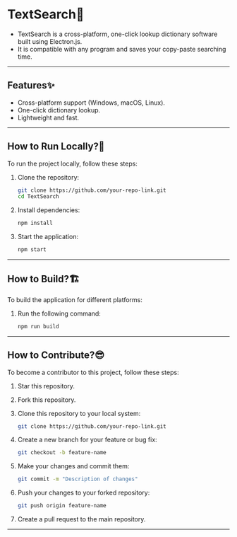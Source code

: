 # TextSearch📑

* TextSearch is a cross-platform, one-click lookup dictionary software built using Electron.js.
* It is compatible with any program and saves your copy-paste searching time.

___

## Features✨

- Cross-platform support (Windows, macOS, Linux).
- One-click dictionary lookup.
- Lightweight and fast.

___

## How to Run Locally?🚀

To run the project locally, follow these steps:

1. Clone the repository:
    ```bash
    git clone https://github.com/your-repo-link.git
    cd TextSearch
    ```

2. Install dependencies:
    ```bash
    npm install
    ```

3. Start the application:
    ```bash
    npm start
    ```

___

## How to Build?🏗

To build the application for different platforms:

1. Run the following command:
    ```bash
    npm run build
    ```

___

## How to Contribute?😎

To become a contributor to this project, follow these steps:

1. Star this repository.
2. Fork this repository.
3. Clone this repository to your local system:
    ```bash
    git clone https://github.com/your-repo-link.git
    ```

4. Create a new branch for your feature or bug fix:
    ```bash
    git checkout -b feature-name
    ```

5. Make your changes and commit them:
    ```bash
    git commit -m "Description of changes"
    ```

6. Push your changes to your forked repository:
    ```bash
    git push origin feature-name
    ```

7. Create a pull request to the main repository.

___